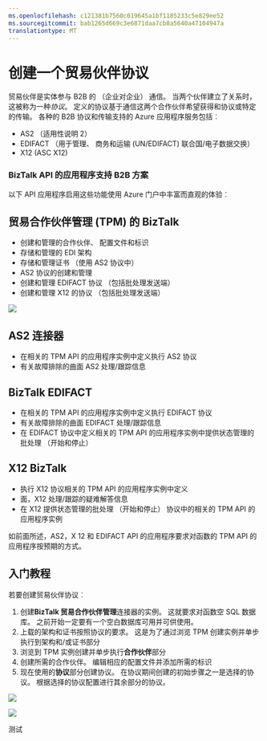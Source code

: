 ```yaml
---
ms.openlocfilehash: c121381b7560c019645a1bf1185233c5e829ee52
ms.sourcegitcommit: bab1265d669c3e6871daa7cb8a5640a47104947a
translationtype: MT
---
```

<properties 
   pageTitle="在 Microsoft Azure 应用程序服务创建贸易伙伴协议" 
   description="创建贸易伙伴协议" 
   services="app-service\logic" 
   documentationCenter=".net,nodejs,java" 
   authors="rajram" 
   manager="dwrede" 
   editor=""/>

<tags
   ms.service="app-service-logic"
   ms.devlang="multiple"
   ms.topic="article"
   ms.tgt_pltfrm="na"
   ms.workload="integration" 
   ms.date="07/01/2015"
   ms.author="rajram"/>


# 创建一个贸易伙伴协议   

贸易伙伴是实体参与 B2B 的 （企业对企业） 通信。 当两个伙伴建立了关系时，这被称为一种*协议*。 定义的协议基于通信这两个合作伙伴希望获得和协议或特定的传输。 各种的 B2B 协议和传输支持的 Azure 应用程序服务包括︰

- AS2 （适用性说明 2）
- EDIFACT （用于管理、 商务和运输 (UN/EDIFACT) 联合国/电子数据交换）
- X12 (ASC X12)

### BizTalk API 的应用程序支持 B2B 方案
以下 API 应用程序启用这些功能使用 Azure 门户中丰富而直观的体验︰


## 贸易合作伙伴管理 (TPM) 的 BizTalk
- 创建和管理的合作伙伴、 配置文件和标识
- 存储和管理的 EDI 架构
- 存储和管理证书 （使用 AS2 协议中）
- AS2 协议的创建和管理
- 创建和管理 EDIFACT 协议 （包括批处理发送端）
- 创建和管理 X12 的协议 （包括批处理发送端）

![][1]


## AS2 连接器
- 在相关的 TPM API 的应用程序实例中定义执行 AS2 协议
- 有关故障排除的曲面 AS2 处理/跟踪信息


## BizTalk EDIFACT
- 在相关的 TPM API 的应用程序实例中定义执行 EDIFACT 协议
- 有关故障排除的曲面 EDIFACT 处理/跟踪信息
- 在 EDIFACT 协议中定义相关的 TPM API 的应用程序实例中提供状态管理的批处理 （开始和停止）


## X12 BizTalk
- 执行 X12 协议相关的 TPM API 的应用程序实例中定义 
- 面，X12 处理/跟踪的疑难解答信息
- 在 X12 提供状态管理的批处理 （开始和停止） 协议中的相关的 TPM API 的应用程序实例

如前面所述，AS2，X 12 和 EDIFACT API 的应用程序要求对函数的 TPM API 的应用程序按预期的方式。


## 入门教程
若要创建贸易伙伴协议︰

1. 创建**BizTalk 贸易合作伙伴管理**连接器的实例。 这就要求对函数空 SQL 数据库。 之前开始一定要有一个空白数据库可用并可供使用。
2. 上载的架构和证书按照协议的要求。 这是为了通过浏览 TPM 创建实例并单步执行到架构和/或证书部分
3. 浏览到 TPM 实例创建并单步执行**合作伙伴**部分
4. 创建所需的合作伙伴。 编辑相应的配置文件并添加所需的标识
5. 现在使用的**协议**部分创建协议。 在协议期间创建的初始步骤之一是选择的协议。 根据选择的协议配置进行其余部分的协议。

![][2]

![][3]

<!--Image references-->
[1]: ./media/app-service-logic-create-a-trading-partner-agreement/TPMResourceView.jpg
[2]: ./media/app-service-logic-create-a-trading-partner-agreement/ProtocolSelection.jpg
[3]: ./media/app-service-logic-create-a-trading-partner-agreement/X12AgreementCreation.jpg
 

测试
